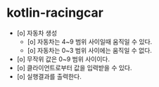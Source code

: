 # kotlin-racingcar

- [o] 자동차 생성
  - [o] 자동차는 4~9 범위 사이일때 움직일 수 있다.  
  - [o] 자동차는 0~3 범위 사이에는 움직일 수 없다.   
- [o] 무작위 값은 0~9 범위 사이이다.  
- [o] 클라이언트로부터 값을 입력받을 수 있다.  
- [o] 실행결과를 출력한다.  